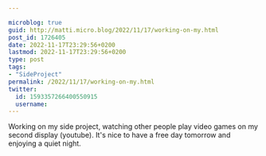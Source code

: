 ```yaml
---

microblog: true
guid: http://matti.micro.blog/2022/11/17/working-on-my.html
post_id: 1726405
date: 2022-11-17T23:29:56+0200
lastmod: 2022-11-17T23:29:56+0200
type: post
tags:
- "SideProject"
permalink: /2022/11/17/working-on-my.html
twitter:
  id: 1593357266400550915
  username:
---
```

Working on my side project, watching other people play video games on my second display (youtube). It's nice to have a free day tomorrow and enjoying a quiet night.
